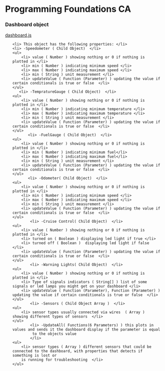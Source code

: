 # Programming Foundations CA

<h3> Dashboard object  </h3>
<a href="https://github.com/NoroffFEU/programming-foundations-ca-hajenn/blob/master/js/dashboard.js"> dashboard.js </a>

<ol>
    
    <li> This object has the following properties: </li>
    <li> -Speedometer ( Child Object)  </li>
    <ul>
        <li> value ( Number ) showing nothing or 0 if nothing is plotted in </li>
        <li> min ( Number ) indicating minimum speed </li>
        <li> max ( Number ) indicating maximum speed </li>
        <li> min ( String ) unit measurement </li>
        <li> updateValue ( Function (Parameter) ) updating the value if certain conditionals is true or false  </li>
    </ul>
       <li> -TempratureGauge ( Child Object)  </li>
    <ul>
        <li> value ( Number ) showing nothing or 0 if nothing is plotted in </li>
        <li> min ( Number ) indicating minimum temperature </li>
        <li> max ( Number ) indicating maximum temperature </li>
        <li> min ( String ) unit measurement </li>
        <li> updateValue ( Function (Parameter) ) updating the value if certain conditionals is true or false  </li>
    </ul>
           <li> -FuelGauge ( Child Object)  </li>
    <ul>
        <li> value ( Number ) showing nothing or 0 if nothing is plotted in </li>
        <li> min ( Number ) indicating minimum fuel</li>
        <li> max ( Number ) indicating maximum fuel</li>
        <li> min ( String ) unit measurement </li>
        <li> updateValue ( Function (Parameter) ) updating the value if certain conditionals is true or false  </li>
    </ul>
           <li> -Odometer( Child Object)  </li>
    <ul>
        <li> value ( Number ) showing nothing or 0 if nothing is plotted in </li>
        <li> min ( Number ) indicating minimum speed </li>
        <li> max ( Number ) indicating maximum speed </li>
        <li> min ( String ) unit measurement </li>
        <li> updateValue ( Function (Parameter) ) updating the value if certain conditionals is true or false  </li>
    </ul>
            <li> -Cruise Control( Child Object)  </li>
    <ul>
        <li> value ( Number ) showing nothing or 0 if nothing is plotted in </li>
        <li> turned on ( Boolean ) displaying led light if true </li>
        <li> turned off ( Boolean )  displaying led light if false  </li>
        <li> updateValue ( Function (Parameter) ) updating the value if certain conditionals is true or false  </li>
    </ul>
            <li> -Warning Lights( Child Object)  </li>
    <ul>
        <li> value ( Number ) showing nothing or 0 if nothing is plotted in </li>
        <li> Type of signals indicators ( String[] ) list of some signals or led lamps you might get on your dashboard </li>
        <li> updateValue ( Function (Parameter), Function (Parameter) ) updating the value if certain conditionals is true or false  </li>
    </ul>
            <li> -Sensors ( Child Object Array )  </li>
    <ul>
        <li> sensor types usually connected via wires  ( Array ) showing different types of sensors  </li>
    </ul>
            <li> -UpdateAll( Functions(6 Parameters) ) this plots in values and sends it the dashboard display if the parameter is equal  
             to the objects value
            </li>
    <ul>
        <li> sensor types ( Array ) different sensors that could be connected to the dashboard, with properties that detects if something is lost or
        is running for troubleshooting  </li>
    </ul>
</ol>

